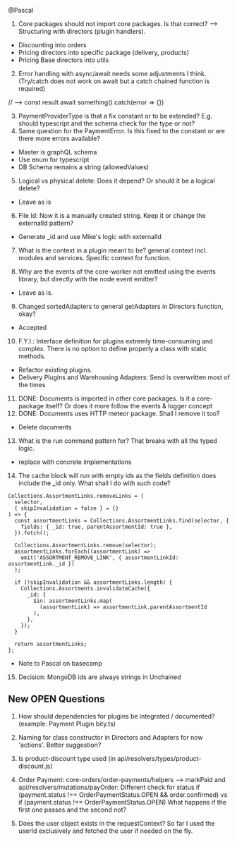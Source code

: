 @Pascal

1. Core packages should not import core packages. Is that correct? --> Structuring with directors (plugin handlers).

- Discounting into orders
- Pricing directors into specific package (delivery, products)
- Pricing Base directors into utils


2. Error handling with async/await needs some adjustments I think. (Try/catch does not work on await but a catch chained function is required)

// --> const result await something().catch(error => {})


3. PaymentProviderType is that a fix constant or to be extended? E.g. should typescript and the schema check for the type or not?
4. Same question for the PaymentError. Is this fixed to the constant or are there more errors available?

- Master is graphQL schema
- Use enum for typescript
- DB Schema remains a string (allowedValues)


5. Logical vs physical delete: Does it depend? Or should it be a logical delete?
- Leave as is 

6. File Id: Now it is a manually created string. Keep it or change the externalId pattern?
- Generate _id and use Mike's logic with externalId

7. What is the context in a plugin meant to be? general context incl. modules and services. Specific context for function.


8. Why are the events of the core-worker not emitted using the events library, but directly with the node event emitter?

- Leave as is.

9. Changed sortedAdapters to general getAdapters in Directors function, okay?

- Accepted

10. F.Y.I.: Interface definition for plugins extremly time-consuming and complex. There is no option to define properly a class with static methods.

- Refactor existing plugins.
- Delivery Plugins and Warehousing Adapters: Send is overwritten most of the times

11. DONE: Documents is imported in other core packages. Is it a core-package itself? Or does it more follow the events & logger concept
12. DONE: Documents uses HTTP meteor package. Shall I remove it too?
- Delete documents

13. What is the run command pattern for? That breaks with all the typed logic.
- replace with concrete implementations

14. The cache block will run with empty ids as the fields definition does include the _id only. What shall I do with such code?

```
Collections.AssortmentLinks.removeLinks = (
  selector,
  { skipInvalidation = false } = {}
) => {
  const assortmentLinks = Collections.AssortmentLinks.find(selector, {
    fields: { _id: true, parentAssortmentId: true },
  }).fetch();

  Collections.AssortmentLinks.remove(selector);
  assortmentLinks.forEach((assortmentLink) =>
    emit('ASSORTMENT_REMOVE_LINK', { assortmentLinkId: assortmentLink._id })
  );

  if (!skipInvalidation && assortmentLinks.length) {
    Collections.Assortments.invalidateCache({
      _id: {
        $in: assortmentLinks.map(
          (assortmentLink) => assortmentLink.parentAssortmentId
        ),
      },
    });
  }

  return assortmentLinks;
};
```

- Note to Pascal on basecamp

15. Decision: MongoDB ids are always strings in Unchained



## New OPEN Questions

1. How should dependencies for plugins be integrated / documented? (example: Payment Plugin bity.ts)

2. Naming for class constructor in Directors and Adapters for now 'actions'. Better suggestion?

3. Is product-discount type used (in api/resolvers/types/product-discount.js)

4. Order Payment: core-orders/order-payments/helpers --> markPaid and api/resolvers/mutations/payOrder: Different check for status
  if (payment.status !== OrderPaymentStatus.OPEN && order.confirmed)  vs
  if (payment.status !== OrderPaymentStatus.OPEN)
What happens if the first one passes and the second not?

5. Does the user object exists in the requestContext? So far I used the userId exclusively and fetched the user if needed on the fly.